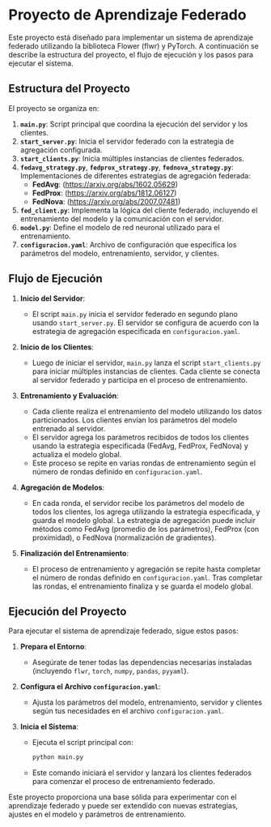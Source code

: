 # Proyecto de Aprendizaje Federado

Este proyecto está diseñado para implementar un sistema de aprendizaje federado utilizando la biblioteca Flower (flwr) y PyTorch. A continuación se describe la estructura del proyecto, el flujo de ejecución y los pasos para ejecutar el sistema.

## Estructura del Proyecto

El proyecto se organiza en:

1. **`main.py`**: Script principal que coordina la ejecución del servidor y los clientes.
2. **`start_server.py`**: Inicia el servidor federado con la estrategia de agregación configurada.
3. **`start_clients.py`**: Inicia múltiples instancias de clientes federados.
4. **`fedavg_strategy.py`**, **`fedprox_strategy.py`**, **`fednova_strategy.py`**: Implementaciones de diferentes estrategias de agregación federada:
   - **FedAvg**: (https://arxiv.org/abs/1602.05629)
   - **FedProx**: (https://arxiv.org/abs/1812.06127)
   - **FedNova**: (https://arxiv.org/abs/2007.07481)
5. **`fed_client.py`**: Implementa la lógica del cliente federado, incluyendo el entrenamiento del modelo y la comunicación con el servidor.
6. **`model.py`**: Define el modelo de red neuronal utilizado para el entrenamiento.
7. **`configuracion.yaml`**: Archivo de configuración que especifica los parámetros del modelo, entrenamiento, servidor, y clientes.

## Flujo de Ejecución

1. **Inicio del Servidor**: 
   - El script `main.py` inicia el servidor federado en segundo plano usando `start_server.py`. El servidor se configura de acuerdo con la estrategia de agregación especificada en `configuracion.yaml`.

2. **Inicio de los Clientes**:
   - Luego de iniciar el servidor, `main.py` lanza el script `start_clients.py` para iniciar múltiples instancias de clientes. Cada cliente se conecta al servidor federado y participa en el proceso de entrenamiento.

3. **Entrenamiento y Evaluación**:
   - Cada cliente realiza el entrenamiento del modelo utilizando los datos particionados. Los clientes envían los parámetros del modelo entrenado al servidor.
   - El servidor agrega los parámetros recibidos de todos los clientes usando la estrategia especificada (FedAvg, FedProx, FedNova) y actualiza el modelo global.
   - Este proceso se repite en varias rondas de entrenamiento según el número de rondas definido en `configuracion.yaml`.

4. **Agregación de Modelos**:
   - En cada ronda, el servidor recibe los parámetros del modelo de todos los clientes, los agrega utilizando la estrategia especificada, y guarda el modelo global. La estrategia de agregación puede incluir métodos como FedAvg (promedio de los parámetros), FedProx (con proximidad), o FedNova (normalización de gradientes).

5. **Finalización del Entrenamiento**:
   - El proceso de entrenamiento y agregación se repite hasta completar el número de rondas definido en `configuracion.yaml`. Tras completar las rondas, el entrenamiento finaliza y se guarda el modelo global.

## Ejecución del Proyecto

Para ejecutar el sistema de aprendizaje federado, sigue estos pasos:

1. **Prepara el Entorno**:
   - Asegúrate de tener todas las dependencias necesarias instaladas (incluyendo `flwr`, `torch`, `numpy`, `pandas`, `pyyaml`).

2. **Configura el Archivo `configuracion.yaml`**:
   - Ajusta los parámetros del modelo, entrenamiento, servidor y clientes según tus necesidades en el archivo `configuracion.yaml`.

3. **Inicia el Sistema**:
   - Ejecuta el script principal con:

     ```bash
     python main.py
     ```

   - Este comando iniciará el servidor y lanzará los clientes federados para comenzar el proceso de entrenamiento federado.

Este proyecto proporciona una base sólida para experimentar con el aprendizaje federado y puede ser extendido con nuevas estrategias, ajustes en el modelo y parámetros de entrenamiento.
